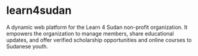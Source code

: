 # learn4sudan
A dynamic web platform for the Learn 4 Sudan non-profit organization. It empowers the organization to manage members, share educational updates, and offer verified scholarship opportunities and online courses to Sudanese youth.
